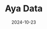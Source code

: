 ---  
layout: startup_page  
title: "Aya Data"  
id: "ayadata.ai"  
permalink: "/ayadataayadata.ai10232024/"  
website: "https://www.ayadata.ai/"  
funding_round: "Seed"  
funding_amount: "$900K"  
investors: "54Collective, angel investors"  
about: "Aya Data is a Ghana-based AI consultancy specializing in data annotation and collection services crucial for developing AI models. They aim to upskill their workforce while providing precision agriculture tools (AyaGrow) and speech-to-speech solutions (AyaSpeech) in local African languages. Their mission is to make AI accessible while fostering technological development in Ghana and similar markets."  
markets: "AI, Agriculture, Artificial Intelligence (AI), Data Collection and Labeling, Information Technology, Machine Learning, Software"  
hq: "London, England, United Kingdom"  
founded_year: "2021"  
linkedin: "https://www.linkedin.com/company/aya-data"  
twitter: "https://twitter.com/ayadatagh"  
instagram: ""  
facebook: "https://www.facebook.com/Ayadatagh"  
crunchbase: "https://www.crunchbase.com/organization/aya-data"  
pitchbook: "https://pitchbook.com/profiles/company/512603-38"  

date_display: "23-Oct-2024"  
date: "2024-10-23"

# SEO Optimization  
meta_title: "Aya Data - Seed Funding ($900K)"  
meta_description: "Aya Data, Aya Data is a Ghana-based AI consultancy specializing in data annotation and collection services crucial for developing AI models. They aim to upskill..."  
meta_keywords: "Aya Data, AI, Agriculture, Artificial Intelligence (AI), Data Collection and Labeling, Information Technology, Machine Learning, Software, Seed funding"  
canonical_url: "https://startup.projectstartups.com/ayadataayadata.ai10232024/"  
---